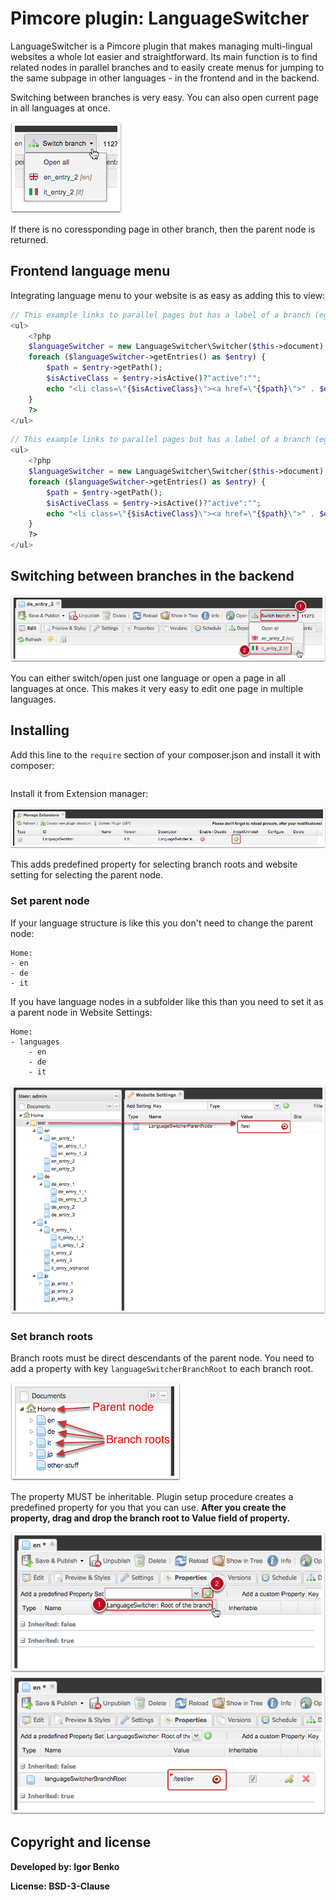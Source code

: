 # Pimcore plugin: LanguageSwitcher

LanguageSwitcher is a Pimcore plugin that makes managing multi-lingual websites a whole lot easier and straightforward. Its main function is to find related nodes in parallel branches and to easily create menus for jumping to the same subpage in other languages - in the frontend and in the backend.

Switching between branches is very easy. You can also open current page in all languages at once.

![Switching between branches](readme/switch-branch-1.png)

If there is no coressponding page in other branch, then the parent node is returned.


## Frontend language menu

Integrating language menu to your website is as easy as adding this to view:

```php
// This example links to parallel pages but has a label of a branch (eg. En, It, De, Ja)
<ul>
    <?php
    $languageSwitcher = new LanguageSwitcher\Switcher($this->document);
    foreach ($languageSwitcher->getEntries() as $entry) {
        $path = $entry->getPath();
        $isActiveClass = $entry->isActive()?"active":"";
        echo "<li class=\"{$isActiveClass}\"><a href=\"{$path}\">" . $entry->getBranchLabel() . "</a></li>";
    }
    ?>
</ul>
```

```php
// This example links to parallel pages but has a label of a branch (eg. En, It, De, Ja)
<ul>
    <?php
    $languageSwitcher = new LanguageSwitcher\Switcher($this->document);
    foreach ($languageSwitcher->getEntries() as $entry) {
        $path = $entry->getPath();
        $isActiveClass = $entry->isActive()?"active":"";
        echo "<li class=\"{$isActiveClass}\"><a href=\"{$path}\">" . $entry->geLabel() . "</a></li>";
    }
    ?>
</ul>
```


## Switching between branches in the backend
![Switching between branches](readme/switch-branch-2.png)

You can either switch/open just one language or open a page in all languages at once. This makes it very easy to edit one page in multiple languages.

## Installing
Add this line to the ```require``` section of your composer.json and install it with composer:
```
```

Install it from Extension manager:

![Installing language switcher](readme/installing-language-switcher.png)

This adds predefined property for selecting branch roots and website setting for selecting the parent node.


### Set parent node
If your language structure is like this you don't need to change the parent node:
```
Home:
- en
- de
- it
```

If you have language nodes in a subfolder like this than you need to set it as a parent node in Website Settings:
```
Home:
- languages
    - en
    - de
    - it
```
![Set parent node](readme/set-switcher-parent-node.png)


### Set branch roots
Branch roots must be direct descendants of the parent node. You need to add a property with key ```languageSwitcherBranchRoot``` to each branch root.

![Branch roots](readme/parent-node---branch-roots.png)

The property MUST be inheritable. Plugin setup procedure creates a predefined property for you that you can use.
**After you create the property, drag and drop the branch root to Value field of property.**

![Set branch roots 1](readme/set-branch-roots-1.png)
![Set branch roots 2](readme/set-branch-roots-2.png)


## Copyright and license
**Developed by: Igor Benko**

**License: BSD-3-Clause**
